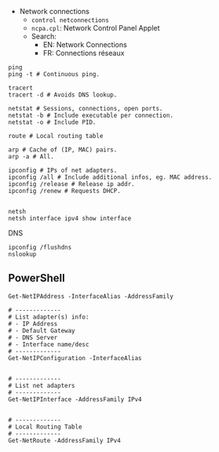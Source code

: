 - Network connections
	+ `control netconnections`
	+ `ncpa.cpl`: Network Control Panel Applet
	+ Search: 
		+ EN: Network Connections
		+ FR: Connections réseaux

```
ping 
ping -t # Continuous ping.

tracert
tracert -d # Avoids DNS lookup.

netstat # Sessions, connections, open ports.
netstat -b # Include executable per connection.
netstat -o # Include PID.

route # Local routing table

arp # Cache of (IP, MAC) pairs.
arp -a # All.

ipconfig # IPs of net adapters.
ipconfig /all # Include additional infos, eg. MAC address.
ipconfig /release # Release ip addr.
ipconfig /renew # Requests DHCP.


netsh
netsh interface ipv4 show interface
```


DNS
```
ipconfig /flushdns
nslookup
```




## PowerShell
```
Get-NetIPAddress -InterfaceAlias -AddressFamily

# -------------
# List adapter(s) info:
# - IP Address
# - Default Gateway
# - DNS Server
# - Interface name/desc
# -------------
Get-NetIPConfiguration -InterfaceAlias


# -------------
# List net adapters
# -------------
Get-NetIPInterface -AddressFamily IPv4


# -------------
# Local Routing Table
# -------------
Get-NetRoute -AddressFamily IPv4
```
